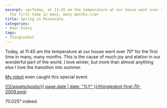 ```yaml
---
excerpt: <p>Today, at 11:45 am the temperature at our house went over 70&deg; for
  the first time in many, many months.</p>
title: Spring in Minnesota
categories:
- Dear Diary
tags:
- Thinglesbot
---
```


Today, at 11:45 am the temperature at our house went over 70° for the first time in many, many months.
This is the cause of much joy and elation in our wonderful part of the world. I love winter, but more than almost anything else I love the transition into summer.

[My robot](http://twitter.com/thinglesbot/) even caught this special event.

[![](/assets/posts/{{ page.date | date: "%Y" }}/thinglesbot-first-70-2009.png)](http://thingelstad.com/s/spring-in-minnesota/thinglesbot-first-70-2009png/img)

70.025° indeed.
